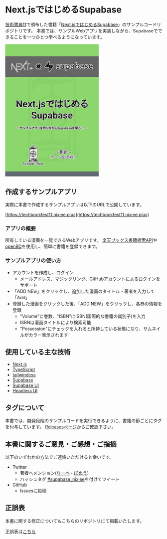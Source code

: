 # Next.jsではじめるSupabase

[技術書典11](https://techbookfest.org/)で頒布した書籍「[Next.jsではじめるSupabase](https://techbookfest.org/product/5379695388393472?productVariantID=4808144628744192)」のサンプルコードリポジトリです。
本書では、サンプルWebアプリを実装しながら、Supabaseでできることを一つひとつ学べるようになっています。

<div>
  <a href="https://techbookfest.org/product/5379695388393472?productVariantID=4808144628744192">
    <img src="book/img/supabase-book-cover.png" alt="表紙" width=300>
  </a>
</div>

## 作成するサンプルアプリ

実際に本書で作成するサンプルアプリは以下のURLで公開しています。

[https://techbookfest11.nixiee.plus](https://techbookfest11.nixiee.plus)

### アプリの概要

所有している漫画を一覧できるWebアプリです。
[楽天ブックス書籍検索API](https://webservice.rakuten.co.jp/api/booksbooksearch/)や[openBD](https://openbd.jp/)を使用し、簡単に書籍を登録できます。

### サンプルアプリの使い方

- アカウントを作成し、ログイン
  - メールアドレス、マジックリンク、GitHubアカウントによるログインをサポート
- 「ADD NEw」をクリックし、追加した漫画のタイトル・著者を入力して「Add」
- 登録した漫画をクリックした後、「ADD NEW」をクリックし、各巻の情報を登録
  - "Volume"に巻数、"ISBN"にISBN(国際的な書籍の識別子)を入力
  - ISBNは漫画タイトルにより検索可能
  - "Possession"にチェックを入れると所持している状態になり、サムネイルがカラー表示されます

## 使用している主な技術

- [Next.js](https://nextjs.org/)
- [TypeScript](https://www.typescriptlang.org/)
- [tailwindcss](https://tailwindcss.com/)
- [Supabase](https://supabase.io/)
- [Supabase UI](https://ui.supabase.io/)
- [Headless UI](https://headlessui.dev/)

## タグについて

本書では、開発段階のサンプルコードを実行できるように、書籍の節ごとにタグを付与しています。
[Releasesページ](https://github.com/NiXieePlus/supabase-manga-list-sample/releases)からご確認下さい。

## 本書に関するご意見・ご感想・ご指摘

以下のいずれかの方法でご連絡いただけると幸いです。

- Twitter
  - 著者へメンション([りーべ](https://twitter.com/MagicalLiebe)・[ぽぬう](https://twitter.com/ponu77))
  - ハッシュタグ [#supabase_nixiee](https://twitter.com/intent/tweet?hashtags=supabase_nixiee)を付けてツイート
- GitHub
  - Issuesに投稿

## 正誤表

本書に関する修正についてもこちらのリポジトリにて掲載いたします。

正誤表は[こちら](book/errata.md)
